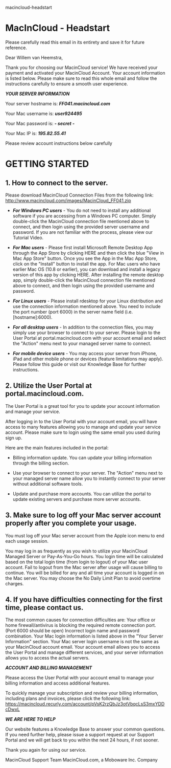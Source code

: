 macincloud-headstart
# MacInCloud - Headstart

Please carefully read this email in its entirety and save it for future reference.

Dear Willem van Heemstra,
 
Thank you for choosing our MacinCloud service! We have received your payment and activated your MacinCloud Account. Your account information is listed below. Please make sure to read this whole email and follow the instructions carefully to ensure a smooth user experience.

***YOUR SERVER INFORMATION***

Your server hostname is: ***FF041.macincloud.com***

Your Mac username is: ***user924495***

Your Mac password is: ***- secret -***

Your Mac IP is: ***195.82.55.41***

Please review account instructions below carefully

# GETTING STARTED

## 1. How to connect to the server.

Please download MacinCloud Connection Files from the following link: http://www.macincloud.com/images/MacinCloud_FF041.zip

- ***For Windows PC users*** - You do not need to install any additional software if you are accessing from a Windows PC computer. Simply double-click the MacinCloud connection file mentioned above to connect, and then login using the provided server username and password. If you are not familiar with the process, please view our Tutorial Video.

- ***For Mac users*** - Please first install Microsoft Remote Desktop App through the App Store by clicking HERE and then click the blue "View in Mac App Store" button. Once you see the App in the Mac App Store, click on the "Install" button to install the app. For Mac users who have earlier Mac OS (10.8 or earlier), you can download and install a legacy version of this app by clicking HERE. After installing the remote desktop app, simply double-click the MacinCloud connection file mentioned above to connect, and then login using the provided username and password.

- ***For Linux users*** - Please install rdesktop for your Linux distribution and use the connection information mentioned above. You need to include the port number (port 6000) in the server name field (i.e. [hostname]:6000).

- ***For all desktop users*** - In addition to the connection files, you may simply use your browser to connect to your server. Please login to the User Portal at portal.macincloud.com with your account email and select the "Action" menu next to your managed server name to connect.

- ***For mobile device users*** - You may access your server from iPhone, iPad and other mobile phone or devices (feature limitations may apply). Please follow this guide or visit our Knowledge Base for further instructions.

## 2. Utilize the User Portal at portal.macincloud.com.

The User Portal is a great tool for you to update your account information and manage your service.

After logging in to the User Portal with your account email, you will have access to many features allowing you to manage and update your service account. Please make sure to login using the same email you used during sign up.

Here are the main features included in the portal:

- Billing information update. You can update your billing information through the billing section.

- Use your browser to connect to your server. The "Action" menu next to your managed server name allow you to instantly connect to your server without additional software tools.
- Update and purchase more accounts. You can utilize the portal to update existing servers and purchase more server accounts.

## 3. Make sure to log off your Mac server account properly after you complete your usage.

You must log off your Mac server account from the Apple icon menu to end each usage session.

You may log in as frequently as you wish to utilize your MacinCloud Managed Server or Pay-As-You-Go hours. You login time will be calculated based on the total login time (from login to logout) of your Mac user account. Fail to logout from the Mac server after usage will cause billing to continue. You will be billed for any and all time your account is logged in on the Mac server. You may choose the No Daily Limit Plan to avoid overtime charges.

## 4. If you have difficulties connecting for the first time, please contact us.

The most common causes for connection difficulties are:
Your office or home firewall/antivirus is blocking the required remote connection port. (Port 6000 should be open)
Incorrect login name and password combination. Your Mac login information is listed above in the "Your Server Information" section. Your Mac server login username is not the same as your MacinCloud account email. Your account email allows you to access the User Portal and manage different services, and your server information allows you to access the actual servers.

***ACCOUNT AND BILLING MANAGEMENT***

Please access the User Portal with your account email to manage your billing information and access additional features.

To quickly manage your subscription and review your billing information, including plans and invoices, please click the following link: https://macincloud.recurly.com/account/pVsK2rzQbJz3otVbqcLsS3mxYDDcDwxL

***WE ARE HERE TO HELP***

Our website features a Knowledge Base to answer your common questions. If you need further help, please issue a support request at our Support Portal and we will get back to you within the next 24 hours, if not sooner.
 
Thank you again for using our service.

MacinCloud Support Team
MacinCloud.com, a Moboware Inc. Company


